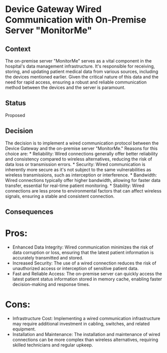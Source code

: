 # Device Gateway Wired Communication with On-Premise Server "MonitorMe"

## Context
The on-premise server "MonitorMe" serves as a vital component in the hospital's data management infrastructure. 
It's responsible for receiving, storing, and updating patient medical data from various sources, including the devices mentioned earlier. 
Given the critical nature of this data and the need for rapid access, 
ensuring a robust and reliable communication method between the devices and the server is paramount.

## Status
Proposed

## Decision
The decision is to implement a wired communication protocol between the Device Gateway and the on-premise server "MonitorMe."
Reasons for this choice are:
    * Reliability: Wired connections generally offer better reliability and consistency compared to wireless alternatives, reducing the risk of data loss or transmission errors.
    * Security: Wired communication is inherently more secure as it's not subject to the same vulnerabilities as wireless transmissions, such as interception or interference.
    * Bandwidth: Wired connections typically offer higher bandwidth, allowing for faster data transfer, essential for real-time patient monitoring.
    * Stability: Wired connections are less prone to environmental factors that can affect wireless signals, ensuring a stable and consistent connection.

## Consequences

# Pros:
 * Enhanced Data Integrity: Wired communication minimizes the risk of data corruption or loss, ensuring that the latest patient information is accurately transmitted and stored.
 * Increased Security: The use of a wired connection reduces the risk of unauthorized access or interception of sensitive patient data.
 * Fast and Reliable Access: The on-premise server can quickly access the latest patient status information stored in memory cache, enabling faster decision-making and response times.
  
# Cons:
 *  Infrastructure Cost: Implementing a wired communication infrastructure may require additional investment in cabling, switches, and related equipment.
 *  Installation and Maintenance: The installation and maintenance of wired connections can be more complex than wireless alternatives, requiring skilled technicians and regular upkeep.
